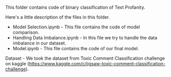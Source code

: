 This folder contains code of binary classification of Text Profanity.

Here's a little description of the files in this folder.

* Model Selection.ipynb - This file contains the code of model comparison.
* Handling Data Imbalance.ipynb - In this file we try to handle the data imbalance in our dataset.
* Model.ipynb - This file contains the code of our final model.

Dataset - We took the dataset from Toxic Comment Classification challenge on kaggle (https://www.kaggle.com/c/jigsaw-toxic-comment-classification-challenge).